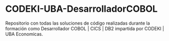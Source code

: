 # CODEKI-UBA-DesarrolladorCOBOL
Repositorio con todas las soluciones de código realizadas durante la formación como Desarrollador COBOL | CICS | DB2 impartida por CODEKI | UBA Economicas.

